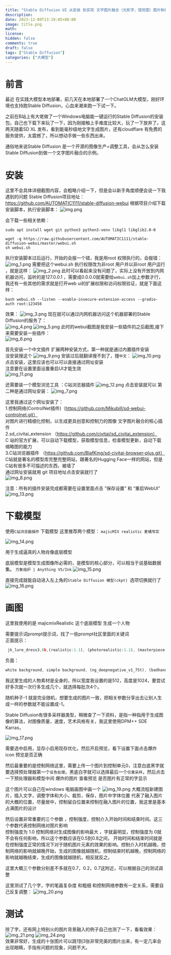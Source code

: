 ```yaml
---
title: "Stable Diffusion UI 从安装 到实现 文字图片融合（光影字，错觉图）图片制作详细教程"
description: 
date: 2023-12-09T13:19:05+08:00
image: title.png
math: 
license: 
hidden: false
comments: true
draft: false
tags: ["Stable Diffusion"]
categories: ["大模型"]
---
```

# 前言
最近 在实践大模型本地部署，前几天在本地部署了一个ChatGLM大模型，刚好环境也支持跑Stable Diffusion，心血来潮来跑一下试一下。

之前在B站上有大佬做了一个Windows电脑能一键运行的Stable Diffusion的安装包，自己也下载下来玩了一下，因为刚接触上手难度比较大，玩了一下放弃了。这两天随着SD XL 发布，看到能毫秒级地文字生成图片，还有cloudflare 有免费的服务提供，太震撼了，所以想动手做一些东西出来。


通俗地来说Stable Diffusion 是一个开源的图像生产+调整工具，会从怎么安装Stable Diffusion到做一个文字图片融合的示例。


# 安装
这里不会具体详细截图内容，会粗略介绍一下，但是会以新手角度顺便会说一下我遇到的问题
Stable Diffusion项目地址：https://github.com/AUTOMATIC1111/stable-diffusion-webui
根据项目介绍下载安装脚本，执行安装脚本：
![img.png](img.png)

会下载一些相关依赖：
```shell
sudo apt install wget git python3 python3-venv libgl1 libglib2.0-0

wget -q https://raw.githubusercontent.com/AUTOMATIC1111/stable-diffusion-webui/master/webui.sh
sh webui.sh
```
执行安装脚本过后运行，开始的会报一个错，我是用root 权限执行的，会报错：
![img_1.png](img_1.png)
需要把这个webui.sh 执行权限改为非root 用户并以非root 用户运行 ，就是这样：
![img_2.png](img_2.png)
此时可以看起来没有问题了，实际上没有开放到内网机器访问，监听的是127.0.0.1 ，需要成0.0.0.0就需要给`webui.sh`加上参数才行，我还有一些其他的需求就是打开web ui的扩展权限和访问权限验证，就是下面这样：
```shell
bash webui.sh --listen --enable-insecure-extension-access --gradio-auth root:123456 
```
效果：
![img_3.png](img_3.png)
现在就可以通过内网机器访问这个机器部署的Stable Diffusion的服务了：  
![img_4.png](img_4.png)
![img_5.png](img_5.png)
此时的webui截图是我安装一些插件的之后截图,接下来需要安装一些插件：  
![img_6.png](img_6.png)

首先安装一个中文插件
扩展两种安装方式，第一种就是通过内置插件安装   
没安装搜这个
![img_9.png](img_9.png)
安装过后就翻译搜不到了，搜`中文`：
![img_10.png](img_10.png)
点击安装，这里应该也可以可以直接通过网址安装      
注意要在设置里面设置重启UI才能生效     
![img_11.png](img_11.png)

还需要装一个模型浏览工具 ：C站浏览器插件
![img_12.png](img_12.png)
点击安装就可以
第二种是通过网址安装：
![img_7.png](img_7.png)

这里我通过这个网址安装了：    
1.控制网络(ControlNet插件)（https://github.com/Mikubill/sd-webui-controlnet.git）    
对图片进行精细化控制，以生成更具创意和控制力的图像 文字图片融合的核心插件    
2.sd_civitai_extension	（https://github.com/civitai/sd_civitai_extension）    
C 站的官方扩展，可以自动下载模型，获取模型信息，检查模型更新，自动下载缩略图的能力  
3.C站浏览器插件	（https://github.com/BlafKing/sd-civitai-browser-plus.git）   
C站就是著名的模型库完整完整网站，跟著名的Hugging Face一样的网站，但是C站有很多不可描述的东西，被墙了    
通过网址安装就用 git 项目地址点击安装就行了   
![img_8.png](img_8.png)

注意：所有的插件安装完成都需要在设置里面点击 ”保存设置“ 和 “重启WebUI”
![img_13.png](img_13.png)

# 下载模型
使用`C站浏览器插件` 下载模型
这里推荐两个模型：
`majicMIX realistic 麦橘写实` 

![img_14.png](img_14.png)

用于生成逼真的人物肖像底层模型

底层模型是模型生成图像所必需的，是模型的核心部分，可以相当于说基础数据集。
`万象熔炉 | Anything V5/Ink`
![img_15.png](img_15.png)


直接完成就能自动进入左上角的`Stable Diffusion 模型(ckpt) `选项切换就行了  
![img_16.png](img_16.png)

#  画图
这里我使用的是 majicmixRealistic 这个底层模型 生成一个人物

需要提示词prompt提示词，找了一些prompt社区里面的关键词   
正面提示：
```typescript
 jk_lure_dress3,8k,(realistic:1.1), (photorealistic:1.1), (masterpiece:1.1), (best quality:1.1), RAW photo, highres, ultra detailed, High detail RAW color photo,professional photograph,masterpiece, best quality,realistic,realskin,1girl,low_key,solo,lighting,long hair ,full body, standing,classroom, beautiful detailed eyes,natural lighting,, (detailed face:1.2),extremely beautiful face,
```
负面：
```typescript
white background, simple background, (ng_deepnegative_v1_75t), (badhandv4), (worst quality:2), (low quality:2), (normal quality:2), lowres, watermark, monochrome
```
我这里生成的人物素材是全身的，所以宽度我设置的是512，高度是1024，要尝试好多次就一次行多生成几个，就选择每批次4个。 

随机种子-1 就是完全随机，想要生成的图片一致，把相关参数分享出去让别人生成一样的参数就不能设置成-1。

Stable Diffusion有很多采样器类型，稍微查了一下资料，是指一种指用于生成图像的算法，对图像质量，速度，艺术风格有关，我这里使用DPM++ SDE Karras，


![img_17.png](img_17.png)

需要选中启用，显存小启用现存优化，然后开启预览，看下设置下面点击爆炸icon 预览是否正确

然后最重要的是控制网络这里，需要上传一个图片到控制单元0，注意白底黑字就要选择预处理器第一个`反色处理`，黑底白字就可以选择最后一个`仅重采样`，然后点击一下预处理器和模型中间 爆炸的图片 查看预览 是否图片有正常的字显示

这个图片可以自己在windows 电脑画图中画一个
![img_19.png](img_19.png)
大概流程新建图片，插入文字，调整字体和大小，裁剪，保存，图片中字体位置 代表了融入图片的大概的位置，尽量居中，控制留白位置来控制在融入图片的位置，我这里是基本占满图片的设计

然后设置非常重要的三个参数 ，控制强度，控制介入开始时间和结束时间。这三个参数代表控制网络对图片影响   
 控制强度为 1.0 控制网络对生成图像的影响最大 ，字就最明显，控制强度为 0就不会有任何影响，所以这个参数应该在0.5到0.8之间，
开始时间和结束时间就是在控制强度正常的情况下对于随机图片元素的效果的影响。控制介入时机越晚，控制网络的影响就越晚开始，生成的图像就越随机，控制结束时机越晚，控制网络的影响就越晚结束，生成的图像就越随机，相反就反之。

这里大概三个参数分别差不多就在0.7，0.2，0.7这附近，可以根据自己的测试调整

这里测试了几个字，字的笔画复杂度 和粗细 和控制网络参数有一定关系，需要自己反复调整：
![img_20.png](img_20.png)

# 测试
除了字，还有网上特别火的图片背景融入的例子自己也测了一下，看看效果：
![img_21.png](img_21.png)
![img_24.png](img_24.png)  
效果非常好，生成的十张图片可以跳1到3张非常完美的图片出来，有一定几率会出现眼睛，手指有问题的现象，问题不大。